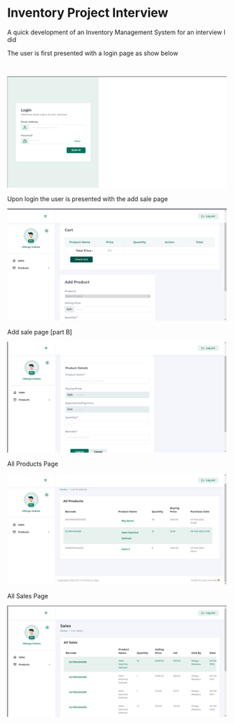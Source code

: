 # Inventory Project Interview

A quick development of an Inventory Management System for an interview I did

The user is first presented with a login page as show below

<br/>

![Login Page](public/assets/images/readme/login_page.png "Login Page")
<br/>

Upon login the user is presented with the add sale page
<br/>

![Page to Record a Sale](public/assets/images/readme/add_sale_page.png "Page to record a sale")

Add sale page [part B]

![Page to Record a Sale](public/assets/images/readme/add_sale_page_2.png "Page to record a sale")

All Products Page

![All Products Page](public/assets/images/readme/all_products_page.png "All products page")

All Sales Page

![All Sales page](public/assets/images/readme/sales_page.png "All sales page")
